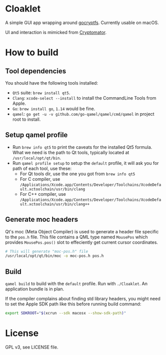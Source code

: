# Cloaklet

A simple GUI app wrapping around [gocryptfs](https://github.com/rfjakob/gocryptfs).
Currently usable on macOS.

UI and interaction is mimicked from [Cryptomator](https://cryptomator.org/).

# How to build

## Tool dependencies

You should have the following tools installed:

- `Qt5` suite: `brew install qt5`.
- `Clang`: `xcode-select --install` to install the CommandLine Tools from Apple.
- `Go`: `brew install go`, `1.14` would be fine.
- `qamel`: `go get -u -v github.com/go-qamel/qamel/cmd/qamel` in project root to install.

## Setup qamel profile

- Run `brew info qt5` to print the caveats for the installed Qt5 formula. What we need is the path to Qt tools, typically located at `/usr/local/opt/qt/bin`.
- Run `qamel profile setup` to setup the `default` profile, it will ask you for path of each tool, use these:
  - For Qt tools dir, use the one you got from `brew info qt5`
  - For C compiler, use `/Applications/Xcode.app/Contents/Developer/Toolchains/XcodeDefault.xctoolchain/usr/bin/clang`
  - For C++ compiler, use `/Applications/Xcode.app/Contents/Developer/Toolchains/XcodeDefault.xctoolchain/usr/bin/clang++`

## Generate moc headers

Qt's moc (Meta Object Compiler) is used to generate a header file specific to the `pos.h` file.
This file contains a QML type named `MousePos` which provides `MousePos.pos()` slot to effeciently get current cursor coordinates.

```bash
# This will generate "moc-pos.h" file
/usr/local/opt/qt/bin/moc -o moc-pos.h pos.h
```

## Build

`qamel build` to build with the `default` profile.
Run with `./Cloaklet`. An application bundle is in plan.

If the compiler complains about finding std library headers, you might need to set the Apple SDK path like this before running build command:

```bash
export SDKROOT="$(xcrun --sdk macosx --show-sdk-path)"
```

# License

GPL v3, see LICENSE file.
